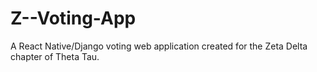 # Z--Voting-App
A React Native/Django voting web application created for the Zeta Delta chapter of Theta Tau.
